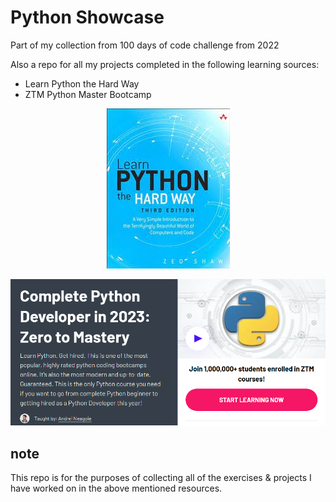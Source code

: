 # Python Showcase

Part of my collection from 100 days of code challenge from 2022

Also a repo for all my projects completed in the following learning sources:
- Learn Python the Hard Way
- ZTM Python Master Bootcamp

<p align='center'>
    <img src="z-ReadMe-Media\LearnPythonTheHardWay.jpeg" alt="Demo1" title="LearnPythonTheHardWay">
</p>

<p align='center'>
    <img src="z-ReadMe-Media\ZTMPythonBootcamp.png" alt="Demo2" title="LearnPythonTheHardWay">
</p>

## note

This repo is for the purposes of collecting all of the exercises & projects I have worked on in the above mentioned resources.



